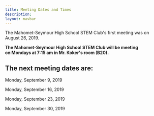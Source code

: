 ```yaml
---
title: Meeting Dates and Times
description:
layout: navbar
---
```


The Mahomet-Seymour High School STEM Club's first meeting was on August 26, 2019.
  
  
  
   
**The Mahomet-Seymour High School STEM Club will be meeting                 
on Mondays at 7:15 am in Mr. Koker's room (B20).**
  
  
  
## **The next meeting dates are:**

Monday, September 9, 2019

Monday, September 16, 2019

Monday, September 23, 2019

Monday, September 30, 2019
